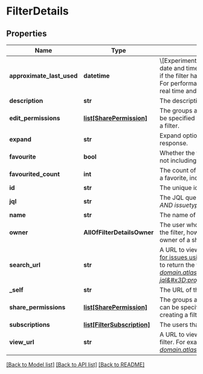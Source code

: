 # FilterDetails

## Properties
Name | Type | Description | Notes
------------ | ------------- | ------------- | -------------
**approximate_last_used** | **datetime** | \\[Experimental\\] Approximate last used time. Returns the date and time when the filter was last used. Returns &#x60;null&#x60; if the filter hasn&#x27;t been used after tracking was enabled. For performance reasons, timestamps aren&#x27;t updated in real time and therefore may not be exactly accurate. | [optional] 
**description** | **str** | The description of the filter. | [optional] 
**edit_permissions** | [**list[SharePermission]**](SharePermission.md) | The groups and projects that can edit the filter. This can be specified when updating a filter, but not when creating a filter. | [optional] 
**expand** | **str** | Expand options that include additional filter details in the response. | [optional] 
**favourite** | **bool** | Whether the filter is selected as a favorite by any users, not including the filter owner. | [optional] 
**favourited_count** | **int** | The count of how many users have selected this filter as a favorite, including the filter owner. | [optional] 
**id** | **str** | The unique identifier for the filter. | [optional] 
**jql** | **str** | The JQL query for the filter. For example, *project &#x3D; SSP AND issuetype &#x3D; Bug*. | [optional] 
**name** | **str** | The name of the filter. | 
**owner** | **AllOfFilterDetailsOwner** | The user who owns the filter. Defaults to the creator of the filter, however, Jira administrators can change the owner of a shared filter in the admin settings. | [optional] 
**search_url** | **str** | A URL to view the filter results in Jira, using the [Search for issues using JQL](#api-rest-api-3-filter-search-get) operation with the filter&#x27;s JQL string to return the filter results. For example, *https://your-domain.atlassian.net/rest/api/3/search?jql&#x3D;project+%3D+SSP+AND+issuetype+%3D+Bug*. | [optional] 
**_self** | **str** | The URL of the filter. | [optional] 
**share_permissions** | [**list[SharePermission]**](SharePermission.md) | The groups and projects that the filter is shared with. This can be specified when updating a filter, but not when creating a filter. | [optional] 
**subscriptions** | [**list[FilterSubscription]**](FilterSubscription.md) | The users that are subscribed to the filter. | [optional] 
**view_url** | **str** | A URL to view the filter results in Jira, using the ID of the filter. For example, *https://your-domain.atlassian.net/issues/?filter&#x3D;10100*. | [optional] 

[[Back to Model list]](../README.md#documentation-for-models) [[Back to API list]](../README.md#documentation-for-api-endpoints) [[Back to README]](../README.md)

